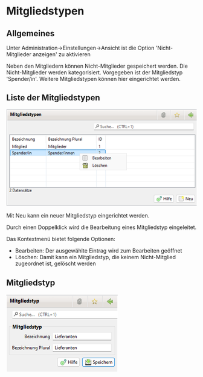 # Mitgliedstypen

## Allgemeines

Unter Administration->Einstellungen->Ansicht ist die Option 'Nicht-Mitglieder anzeigen' zu aktivieren

Neben den Mitgliedern können Nicht-Mitglieder gespeichert werden. Die Nicht-Mitglieder werden kategorisiert. Vorgegeben ist der Mitgliedstyp 'Spender/in'. Weitere Mitgliedstypen können hier eingerichtet werden.

## Liste der Mitgliedstypen

![](../../../allgemeine-funktionen/administration/mitglieder/img/Mitgliedstypen.png)

Mit Neu kann ein neuer Mitgliedstyp eingerichtet werden.

Durch einen Doppelklick wird die Bearbeitung eines Mitgliedstyp eingeleitet.

Das Kontextmenü bietet folgende Optionen:

* Bearbeiten: Der ausgewählte Eintrag wird zum Bearbeiten geöffnet
* Löschen: Damit kann ein Mitgliedstyp, die keinem Nicht-Mitglied zugeordnet ist, gelöscht werden

## Mitgliedstyp

![](<../../../allgemeine-funktionen/administration/mitglieder/img/Mitgliedstyp (1).png>)
